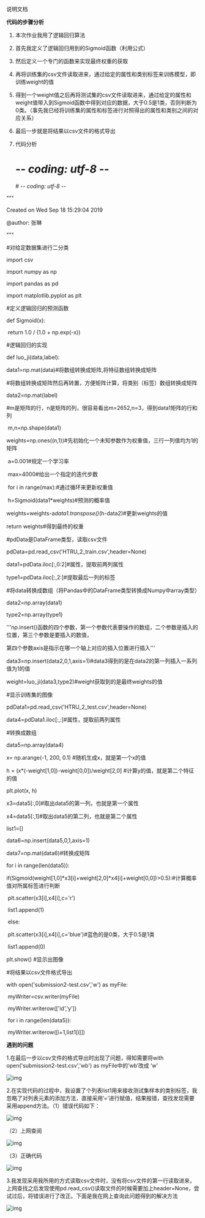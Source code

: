 说明文档

**代码的步骤分析**

 

1. 本次作业我用了逻辑回归算法

2. 首先我定义了逻辑回归用到的Sigmoid函数（利用公式）

3. 然后定义一个专门的函数来实现最终权重的获取

4. 再将训练集的csv文件读取进来，通过给定的属性和类别标签来训练模型，即训练weight的值

5. 得到一个weight值之后再将测试集的csv文件读取进来，通过给定的属性和weight值带入到Sigmoid函数中得到对应的数据，大于0.5是1类，否则判断为0类。（事先我已经将训练集的属性和标签进行对照得出的属性和类别之间的对应关系）

6. 最后一步就是将结果以csv文件的格式导出

7. 代码分析

   # -*- coding: utf-8 -*-
   \# -*- coding: utf-8 -*-
   
"""
   
   Created on Wed Sep 18 15:29:04 2019

    
   
   @author: 张琳
   
   """
   
    
   
   \#对给定数据集进行二分类
   
   import csv
   
   import numpy as np  
   
   import pandas as pd
   
   import matplotlib.pyplot as plt
   
   \#定义逻辑回归的预测函数
   
   def Sigmoid(x):  
   
   ​    return 1.0 / (1.0 + np.exp(-x))  
   
   \#逻辑回归的实现
   
   def luo_ji(data,label):
   
   data1=np.mat(data)#将数组转换成矩阵,将特征数组转换成矩阵
   
   \#将数组转换成矩阵然后再转置，方便矩阵计算，将类别（标签）数组转换成矩阵
   
   data2=np.mat(label)
   
   \#m是矩阵的行，n是矩阵的列，很容易看出m=2652,n=3，得到data1矩阵的行和列
   
   ​    m,n=np.shape(data1)
   
   ​    weights=np.ones((n,1))#先初始化一个未知参数作为权重值，三行一列值均为1的矩阵
   
   ​    a=0.001#规定一个学习率
   
   ​    max=4000#给出一个指定的迭代步数 
   
   ​    for i in range(max):#通过循环来更新权重值
   
   ​        h=Sigmoid(data1*weights)#预测的概率值
   
   ​        weights=weights-a*data1.transpose()*(h-data2)#更新weights的值
   
   return weights#得到最终的权重
   
   \#pdData是DataFrame类型，读取csv文件
   
   pdData=pd.read_csv('HTRU_2_train.csv',header=None)
   
   data1=pdData.iloc[:,0:2]#属性，提取前两列属性
   
   type1=pdData.iloc[:,2:]#提取最后一列的标签
   
   \#将data转换成数组（将Pandas中的DataFrame类型转换成Numpy中array类型）
   
   data2=np.array(data1)
   
   type2=np.array(type1)
   
   '''np.insert()函数的四个参数，第一个参数代表要操作的数组，二个参数是插入的位置，第三个参数是要插入的数值，
   
   第四个参数axis是指示在哪一个轴上对应的插入位置进行插入'''
   
   data3=np.insert(data2,0,1,axis=1)#data3得到的是在data2的第一列插入一系列值为1的值
   
   weight=luo_ji(data3,type2)#weight获取到的是最终weights的值
   
   \#显示训练集的图像
   
   pdData1=pd.read_csv('HTRU_2_test.csv',header=None)
   
   data4=pdData1.iloc[:,:]#属性，提取前两列属性
   
   \#转换成数组
   
   data5=np.array(data4)
   
   x= np.arange(-1, 200, 0.1)   #随机生成x，就是第一个x的值
   
   h = (x*(-weight[1,0])-weight[0,0])/weight[2,0]   #计算y的值，就是第二个特征的值
   
   plt.plot(x, h)  
   
   x3=data5[:,0]#取出data5的第一列，也就是第一个属性
   
   x4=data5[:,1]#取出data5的第二列，也就是第二个属性
   
   list1=[] 
   
   data6=np.insert(data5,0,1,axis=1)
   
   data7=np.mat(data6)#转换成矩阵
   
   for i in range(len(data5)):
   
   ​    if(Sigmoid(weight[1,0]*x3[i]+weight[2,0]*x4[i]+weight[0,0])>0.5):#计算概率值对所属标签进行判断
   
   ​        plt.scatter(x3[i],x4[i],c='r')
   
   ​        list1.append(1)
   
   ​    else:
   
   ​        plt.scatter(x3[i],x4[i],c='blue')#蓝色的是0类，大于0.5是1类
   
   ​        list1.append(0)
   
   plt.show()    #显示出图像
   
   \#将结果以csv文件格式导出
   
   with open('submission2-test.csv','w') as myFile:    
   
   ​    myWriter=csv.writer(myFile)
   
   ​    myWriter.writerow(['id','y'])
   
   ​    for i in range(len(data5)):
   
   ​        myWriter.writerow([i+1,list1[i]])
   
    

 

**遇到的问题**

 

1.在最后一步以csv文件的格式导出时出现了问题，得知需要将with open('submission2-test.csv','wb') as myFile中的’wb’改成 ‘w’

![img](1.png)

2.在实现代码的过程中，我设置了个列表list1用来接收测试集样本的类别标签，我忽略了对列表元素的添加方法，直接采用’=’进行赋值，结果报错，查找发现需要采用append方法。（1）错误代码如下：

![img](2.png)

（2）上网查阅

![img](3.png)

（3）正确代码

![img](4.png)

 

3.我发现采用我所用的方式读取csv文件时，没有将csv文件的第一行读取进来，上网查找之后发现使用pd.read_csv()读取文件的时候需要加上header=None，尝试过后，将错误进行了改正。下面是我在网上查询此问题得到的解决方法

![img](5.png)

 

 